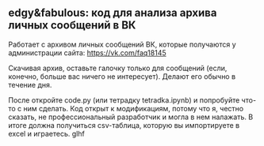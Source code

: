 ## edgy&fabulous: код для анализа архива личных сообщений в ВК

Работает с архивом личных сообщений ВК, которые получаются у администрации сайта: https://vk.com/faq18145

Скачивая архив, оставьте галочку только для сообщений (если, конечно, больше вас ничего не интересует). Делают его обычно в течение дня.

После откройте code.py (или тетрадку tetradka.ipynb) и попробуйте что-то с ним сделать. Код открыт к модификациям, потому что я, честно сказать, не профессиональный разработчик и могла в нем налажать. В итоге должна получиться csv-таблица, которую вы импортируете в excel и играетесь. glhf
